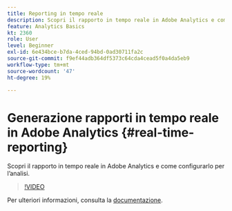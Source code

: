 ```yaml
---
title: Reporting in tempo reale
description: Scopri il rapporto in tempo reale in Adobe Analytics e come configurarlo per l’analisi.
feature: Analytics Basics
kt: 2360
role: User
level: Beginner
exl-id: 6e434bce-b7da-4ced-94bd-0ad30711fa2c
source-git-commit: f9ef44adb364df5373c64cda4cead5f0a4da5eb9
workflow-type: tm+mt
source-wordcount: '47'
ht-degree: 19%

---
```


# Generazione rapporti in tempo reale in Adobe Analytics {#real-time-reporting}

Scopri il rapporto in tempo reale in Adobe Analytics e come configurarlo per l’analisi.

>[!VIDEO](https://video.tv.adobe.com/v/25454/?quality=12&learn=on)

Per ulteriori informazioni, consulta la [documentazione](https://experienceleague.adobe.com/docs/analytics/components/real-time-reporting/realtime.html?lang=it).
